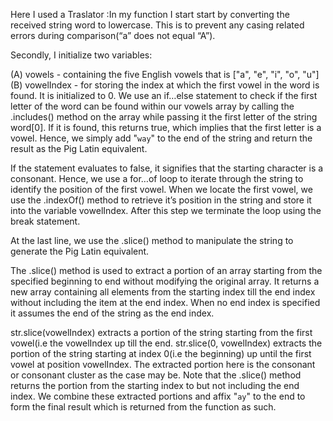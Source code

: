 Here I used a Traslator :In my function I start  start by converting the received string word to lowercase. 
This is to prevent any casing related errors during comparison(“a” does not equal “A”).

Secondly, I  initialize two variables:

(A) vowels - containing the five English vowels that is  ["a", "e", "i", "o", "u"]
(B) vowelIndex - for storing the index at which the first vowel in the word is found. It is initialized to 0.
We use an if…else statement to check if the first letter of the word can be found within our vowels array by calling the .includes() method on 
the array while passing it the first letter of the string word[0].
 If it is found, this returns true, which implies that the first letter is a vowel. Hence, we simply add "``way``" 
 to the end of the string and return the result as the Pig Latin equivalent.

If the statement evaluates to false, it signifies that the starting character is a consonant. 
Hence, we use a for…of loop to iterate through the string to identify the position of the first vowel. 
When we locate the first vowel, we use the .indexOf() method to retrieve it’s position in the string and store it into the variable vowelIndex.
 After this step we terminate the loop using the break statement.

At the last line, we use the .slice() method to manipulate the string to generate the Pig Latin equivalent.

The .slice() method is used to extract a portion of an array starting from the specified beginning to end without modifying the original array.
 It returns a new array containing all elements from the starting index till the end index without including the item at the end index. 
 When no end index is specified it assumes the end of the string as the end index.

str.slice(vowelIndex) extracts a portion of the string starting from the first vowel(i.e the vowelIndex up till the end.
str.slice(0, vowelIndex) extracts the portion of the string starting at index 0(i.e the beginning) up until the first vowel at position vowelIndex.
The extracted portion here is the consonant or consonant cluster as the case may be. Note that the .slice() 
method returns the portion from the starting index to but not including the end index.
We combine these extracted portions and affix "``ay``" to the end to form the final result which is returned from the function as such.
